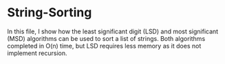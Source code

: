 # String-Sorting
In this file, I show how the least significant digit (LSD) and most significant (MSD) algorithms can be used to sort a list of strings. Both algorithms completed in O(n) time, but LSD requires less memory as it does not implement recursion.
